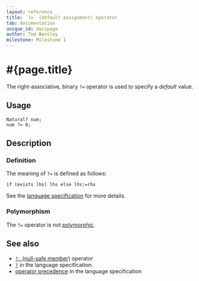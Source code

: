 ```yaml
---
layout: reference
title: `?=` (default assignment) operator
tab: documentation
unique_id: docspage
author: Tom Bentley
milestone: Milestone 1
---
```


# #{page.title}

The right-associative, binary `?=` operator is used to specify a *default* value.

## Usage 

    Natural? num;
    num ?= 0;

## Description

### Definition

The meaning of `?=` is defined as follows:

    if (exists lhs) lhs else lhs:=rhs	

See the [language specification](#{site.urls.spec}#nullvalues) for more details.

### Polymorphism

The `?=` operator is not [polymorphic](/documentation/reference/operator/operator-polymorphism).

## See also

* [`?.` (null-safe member)](../default) operator
* [`?`](#{site.urls.spec}#nullvalues) in the language specification.
* [operator precedence](#{site.urls.spec}#operatorprecedence) in the 
  language specification
